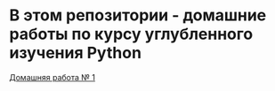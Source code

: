 # В этом репозитории - домашние работы по курсу углубленного изучения Python

[Домашняя работа № 1](https://github.com/MikhailAkulov/Algorithms_home_works/blob/main/src/main/java/home_work_4/Main.java)